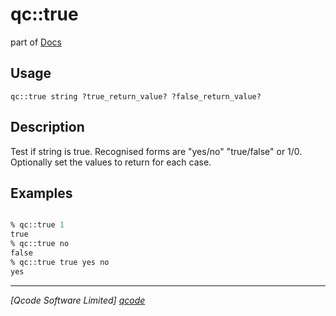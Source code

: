 qc::true
========

part of [Docs](../index.md)

Usage
-----
`
        qc::true string ?true_return_value? ?false_return_value?
    `

Description
-----------
Test if string is true. Recognised forms are "yes/no" "true/false" or 1/0.
        Optionally set the values to return for each case.

Examples
--------
```tcl

% qc::true 1
true
% qc::true no
false
% qc::true true yes no
yes
```

----------------------------------
*[Qcode Software Limited] [qcode]*

[qcode]: http://www.qcode.co.uk "Qcode Software"